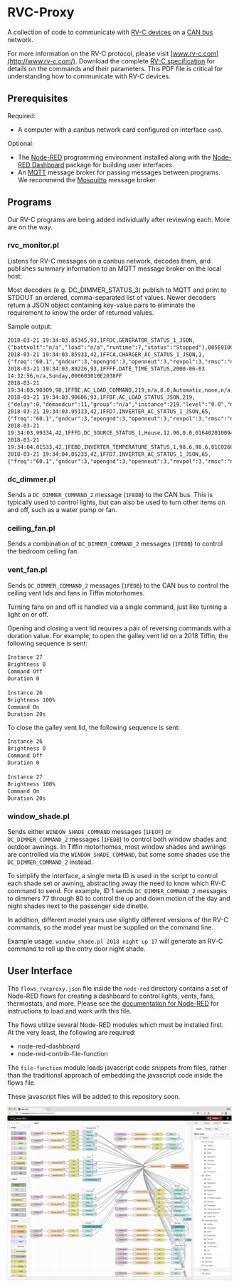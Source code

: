 RVC-Proxy
=========

A collection of code to communicate with [RV-C
devices](https://en.wikipedia.org/wiki/RV-C) on a [CAN
bus](https://en.wikipedia.org/wiki/CAN_bus) network.

For more information on the RV-C protocol, please visit
[www.rv-c.com](http://www.rv-c.com/). Download the complete [RV-C
specification](http://www.rv-c.com/?q=node/75) for details on the
commands and their parameters. This PDF file is critical for
understanding how to communicate with RV-C devices.

Prerequisites
-------------

Required:

* A computer with a canbus network card configured on interface `can0`.

Optional:

* The [Node-RED](https://nodered.org/) programming environment installed
  along with the [Node-RED Dashboard](https://github.com/node-red/node-red-dashboard)
  package for building user interfaces.
* An [MQTT](http://mqtt.org/) message broker for passing messages
  between programs. We recommend the [Mosquitto](https://mosquitto.org/) message broker.

Programs
--------

Our RV-C programs are being added individually after reviewing each.
More are on the way.

### rvc_monitor.pl

Listens for RV-C messages on a canbus network, decodes them, and
publishes summary information to an MQTT message broker on the local
host.

Most decoders (e.g. DC_DIMMER_STATUS_3) publish to MQTT and print to
STDOUT an ordered, comma-separated list of values. Newer decoders return
a JSON object containing key-value pairs to eliminate the requirement to
know the order of returned values.

Sample output:
```
2018-03-21 19:34:03.85345,93,1FFDC,GENERATOR_STATUS_1_JSON,{"battvolt":"n/a","load":"n/a","runtime":7,"status":"Stopped"},005E010000FFFFFF
2018-03-21 19:34:03.85933,42,1FFCA,CHARGER_AC_STATUS_1_JSON,1,{"freq":"60.1","gndcur":3,"opengnd":3,"openneut":3,"revpol":3,"rmsc":"n/a","rmsv":"118.0"},013809FFFF0D1EFF
2018-03-21 19:34:03.89226,93,1FFFF,DATE_TIME_STATUS,2000-06-03 14:32:56,n/a,Sunday,000603010E2038FF
2018-03-21 19:34:03.90309,98,1FFBE,AC_LOAD_COMMAND,219,n/a,0.0,Automatic,none,n/a,DBFF006000000000
2018-03-21 19:34:03.90606,93,1FFBF,AC_LOAD_STATUS_JSON,219,{"delay":0,"demandcur":11,"group":"n/a","instance":219,"level":"0.0","mode":"Automatic","presentcur":"n/a","priority":"n/a","variable":"0"},DBFF0060000BFFFF
2018-03-21 19:34:03.95133,42,1FFD7,INVERTER_AC_STATUS_1_JSON,65,{"freq":"60.1","gndcur":3,"opengnd":3,"openneut":3,"revpol":3,"rmsc":"n/a","rmsv":"118.0"},413809FFFF0D1EFF
2018-03-21 19:34:03.99334,42,1FFFD,DC_SOURCE_STATUS_1,House,12.90,0.0,0164020100943577
2018-03-21 19:34:04.01533,42,1FEBD,INVERTER_TEMPERATURE_STATUS,1,98.6,98.6,01C026C026FFFFFF
2018-03-21 19:34:04.05233,42,1FFD7,INVERTER_AC_STATUS_1_JSON,65,{"freq":"60.1","gndcur":3,"opengnd":3,"openneut":3,"revpol":3,"rmsc":"n/a","rmsv":"118.0"},413809FFFF0D1EFF
```

### dc_dimmer.pl

Sends a `DC_DIMMER_COMMAND_2` message (`1FEDB`) to the CAN bus. This is
typically used to control lights, but can also be used to turn other
items on and off, such as a water pump or fan.

### ceiling_fan.pl

Sends a combination of `DC_DIMMER_COMMAND_2` messages (`1FEDB`) to
control the bedroom ceiling fan.

### vent_fan.pl

Sends `DC_DIMMER_COMMAND_2` messages (`1FEDB`) to the CAN bus to control
the ceiling vent lids and fans in Tiffin motorhomes.

Turning fans on and off is handled via a single command, just like
turning a light on or off.

Opening and closing a vent lid requires a pair of reversing commands
with a duration value. For example, to open the galley vent lid on a
2018 Tiffin, the following sequence is sent:

```
Instance 27
Brightness 0
Command Off
Duration 0

Instance 26
Brightness 100%
Command On
Duration 20s
```

To close the galley vent lid, the following sequence is sent:
```
Instance 26
Brightness 0
Command Off
Duration 0

Instance 27
Brightness 100%
Command On
Duration 20s
```

### window_shade.pl

Sends either `WINDOW_SHADE_COMMAND` messages (`1FEDF`) or
`DC_DIMMER_COMMAND_2` messages (`1FEDB`) to control both window shades
and outdoor awnings. In Tiffin motorhomes, most window shades and
awnings are controlled via the `WINDOW_SHADE_COMMAND`, but some some
shades use the `DC_DIMMER_COMMAND_2` instead.

To simplify the interface, a single meta ID is used in the script to
control each shade set or awning, abstracting away the need to know
which RV-C command to send. For example, ID 1 sends
`DC_DIMMER_COMMAND_2` messages to dimmers 77 through 80 to control the
up and down motion of the day and night shades next to the passenger
side dinette.

In addition, different model years use slightly different versions of
the RV-C commands, so the model year must be supplied on the command
line.

Example usage: `window_shade.pl 2018 night up 17` will generate an RV-C
command to roll up the entry door night shade.

User Interface
--------------

The `flows_rvcproxy.json` file inside the `node-red` directory contains
a set of Node-RED flows for creating a dashboard to control lights,
vents, fans, thermostats, and more. Please see the [documentation for
Node-RED](https://nodered.org/docs/) for instructions to load and work
with this file.

The flows utilize several Node-RED modules which must be installed
first. At the very least, the following are required:

* node-red-dashboard
* node-red-contrib-file-function

The `file-function` module loads javascript code snippets from files,
rather than the traditional approach of embedding the javascript code
inside the flows file.

These javascript files will be added to this repository soon.

![Node-RED Flows](images/flows.jpg "Node-RED Flows")

